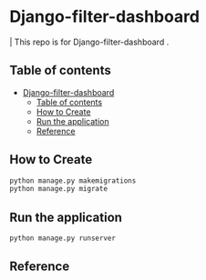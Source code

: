 # Django-filter-dashboard
| This repo is for Django-filter-dashboard .


## Table of contents
- [Django-filter-dashboard](#django-filter-dashboard)
  - [Table of contents](#table-of-contents)
  - [How to Create](#how-to-create)
  - [Run the application](#run-the-application)
  - [Reference](#reference)
## How to Create
```python
python manage.py makemigrations
python manage.py migrate
```


## Run the application
```python
python manage.py runserver
```
## Reference
